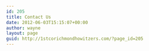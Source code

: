 ```yaml
---
id: 205
title: Contact Us
date: 2012-06-03T15:15:07+00:00
author: wayne
layout: page
guid: http://1stcorichmondhowitzers.com/?page_id=205
---
```

<div id="vfb-form-2" class="visual-form-builder-container">
</div>

<!-- .visual-form-builder-container -->